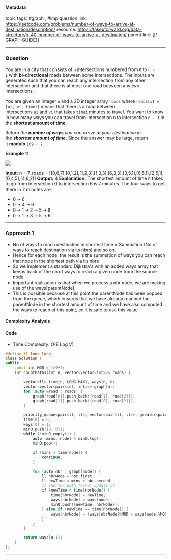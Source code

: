 #### Metadata

topic tags: #graph , #imp
question link: https://leetcode.com/problems/number-of-ways-to-arrive-at-destination/description/
resource: https://takeuforward.org/data-structure/g-40-number-of-ways-to-arrive-at-destination/
parent link: [[1. GRAPH GUIDE]]

---
### Question

You are in a city that consists of `n` intersections numbered from `0` to `n - 1` with **bi-directional** roads between some intersections. The inputs are generated such that you can reach any intersection from any other intersection and that there is at most one road between any two intersections.

You are given an integer `n` and a 2D integer array `roads` where `roads[i] = [ui, vi, timei]` means that there is a road between intersections `ui` and `vi` that takes `timei` minutes to travel. You want to know in how many ways you can travel from intersection `0` to intersection `n - 1` in the **shortest amount of time**.

Return _the **number of ways** you can arrive at your destination in the **shortest amount of time**_. Since the answer may be large, return it **modulo** `109 + 7`.

**Example 1:**

![](https://assets.leetcode.com/uploads/2025/02/14/1976_corrected.png)

**Input:** n = 7, roads = [[0,6,7],[0,1,2],[1,2,3],[1,3,3],[6,3,3],[3,5,1],[6,5,1],[2,5,1],[0,4,5],[4,6,2]]
**Output:** 4
**Explanation:** The shortest amount of time it takes to go from intersection 0 to intersection 6 is 7 minutes.
The four ways to get there in 7 minutes are:
- 0 ➝ 6
- 0 ➝ 4 ➝ 6
- 0 ➝ 1 ➝ 2 ➝ 5 ➝ 6
- 0 ➝ 1 ➝ 3 ➝ 5 ➝ 6

---

### Approach 1

- No of ways to reach destination in shortest time = Summation (No of ways to reach destination via its nbrs) and so on.
- Hence for each node, the result is the summation of ways you can reach that node in the shortest path via its nbrs
- So we implement a standard Dijkstra's with an added ways array that keeps track of the no of ways to reach a given node from the source node.
- Important realization is that when we process a nbr node, we are making use of the ways\[parentNode]\,
- This is possible because at this point the parentNode has been popped from the queue, which ensures that we have already reached the parentNode in the shortest amount of time and we have also computed the ways to reach at this point, so it is safe to use this value
#### Complexity Analysis

#### Code
- Time Complexity: O(E Log V)
``` cpp
#define ll long long
class Solution {
public:
    const int MOD = 1e9+7;
    int countPaths(int n, vector<vector<int>>& roads) {

        vector<ll> time(n, LONG_MAX), ways(n, 0);
        vector<vector<pair<int, int>>> graph(n);
        for (auto &road : roads) {
            graph[road[0]].push_back({road[1], road[2]});
            graph[road[1]].push_back({road[0], road[2]});
        }

        priority_queue<pair<ll, ll>, vector<pair<ll, ll>>, greater<pair<ll, ll>>> minQ;
        time[0] = 0;
        ways[0] = 1;
        minQ.push({0, 0});
        while (!minQ.empty()) {
            auto [mins, node] = minQ.top();
            minQ.pop();

            if (mins > time[node]) {
                continue;
            }

            for (auto nbr : graph[node]) {
                ll nbrNode = nbr.first;
                ll newTime = mins + nbr.second;
                // shorter path found, update it
                if (newTime < time[nbrNode]) {
                    time[nbrNode] = newTime;
                    ways[nbrNode] = ways[node];
                    minQ.push({newTime, nbrNode});
                } else if (newTime == time[nbrNode]) {
                    ways[nbrNode] = (ways[nbrNode]%MOD + ways[node]%MOD)%MOD;
                }
            }
        }

        return ways[n-1];
    }
};
```

---
